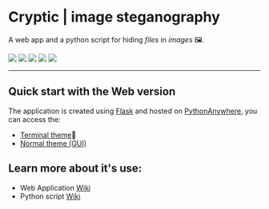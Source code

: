 # Cryptic | image steganography

A web app and a python script for hiding _files_ in _images_ :framed_picture:.

<span>
<img src='https://img.shields.io/badge/-HTML-orange' />
<img src='https://img.shields.io/badge/-CSS-blue' />
<img src='https://img.shields.io/badge/-JavaScript-yellow' />
<img src='https://img.shields.io/badge/-Python-skyblue' />
<img src='https://img.shields.io/badge/-Image Manupilation-red' />
</span>
<hr>

## Quick start with the Web version
The application is created using [Flask](https://flask.palletsprojects.com/en/2.0.x/installation/) and hosted on [PythonAnywhere](https://www.pythonanywhere.com/), you can access the:
- [Terminal theme](http://0harshit0.pythonanywhere.com/):zany_face:
- [Normal theme (GUI)](http://0harshit0.pythonanywhere.com/GUI)
## Learn more about it's use:
- Web Application [Wiki](https://github.com/0-harshit-0/Cryptic-ImageSteganography/wiki#get-started-with-the-web-version)
- Python script [Wiki](https://github.com/0-harshit-0/Cryptic-ImageSteganography/wiki#get-started-with-the-script-on-your-terminal)

<!-- :stuck_out_tongue_winking_eye: -->